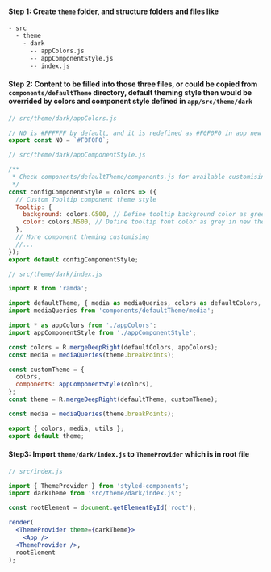 #### Step 1: Create `theme` folder, and structure folders and files like

``` bash
- src
  - theme
    - dark
      -- appColors.js
      -- appComponentStyle.js
      -- index.js
```

#### Step 2: Content to be filled into those three files, or could be copied from `components/defaultTheme` directory, default theming style then would be overrided by colors and component style defined in `app/src/theme/dark`

```jsx static
// src/theme/dark/appColors.js

// N0 is #FFFFFF by default, and it is redefined as #F0F0F0 in app new theme here
export const N0 = `#F0F0F0`;
```

``` jsx static
// src/theme/dark/appComponentStyle.js

/**
 * Check components/defaultTheme/components.js for available customising options
 */
const configComponentStyle = colors => ({
  // Custom Tooltip component theme style
  Tooltip: {
    background: colors.G500, // Define tooltip background color as green in new theme
    color: colors.N500, // Define tooltip font color as grey in new theme
  },
  // More component theming customising
  //...
});
export default configComponentStyle;
```

```js static
// src/theme/dark/index.js

import R from 'ramda';

import defaultTheme, { media as mediaQueries, colors as defaultColors, utils } from 'components/defaultTheme';
import mediaQueries from 'components/defaultTheme/media';

import * as appColors from './appColors';
import appComponentStyle from './appComponentStyle';

const colors = R.mergeDeepRight(defaultColors, appColors);
const media = mediaQueries(theme.breakPoints);

const customTheme = {
  colors,
  components: appComponentStyle(colors),
};
const theme = R.mergeDeepRight(defaultTheme, customTheme);

const media = mediaQueries(theme.breakPoints);

export { colors, media, utils };
export default theme;
```

#### Step3: Import `theme/dark/index.js` to `ThemeProvider` which is in root file

```jsx static
// src/index.js

import { ThemeProvider } from 'styled-components';
import darkTheme from 'src/theme/dark/index.js';

const rootElement = document.getElementById('root');

render(
  <ThemeProvider theme={darkTheme}>
    <App />
  <ThemeProvider />,
  rootElement
);
```
